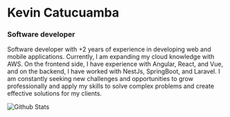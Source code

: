 # Kevin Catucuamba
### Software developer

Software developer with +2 years of experience in developing web and mobile applications. Currently, I am expanding my cloud knowledge with AWS. On the frontend side, I have experience with Angular, React, and Vue, and on the backend, I have worked with NestJs, SpringBoot, and Laravel. I am constantly seeking new challenges and opportunities to grow professionally and apply my skills to solve complex problems and create effective solutions for my clients.

![Github Stats](https://github-readme-stats.vercel.app/api?username=kdcatucuambal09&count_private=true&theme=dark&show_icons=true)
